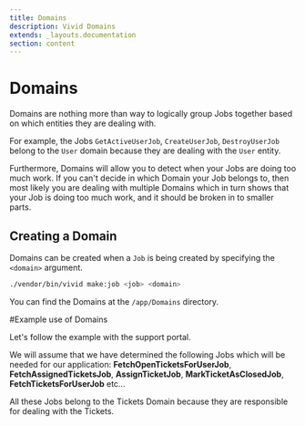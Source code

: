 ```yaml
---
title: Domains
description: Vivid Domains
extends: _layouts.documentation
section: content
---
```


# Domains

Domains are nothing more than way to logically group Jobs together based on which entities they are dealing with.

For example, the Jobs `GetActiveUserJob`, `CreateUserJob`, `DestroyUserJob` belong to the `User` domain because they are dealing with the `User` entity.

Furthermore, Domains will allow you to detect when your Jobs are doing too much work. If you can't decide in which Domain your Job belongs to,
then most likely you are dealing with multiple Domains which in turn shows that your Job is doing too much work, and it should be broken in to smaller parts.

## Creating a Domain

Domains can be created when a `Job` is being created by specifying the `<domain>` argument.

```sh
./vendor/bin/vivid make:job <job> <domain>
```

You can find the Domains at the `/app/Domains` directory.

#Example use of Domains

Let's follow the example with the support portal. 

We will assume that we have determined the following Jobs which will be needed for our application: 
**FetchOpenTicketsForUserJob**, **FetchAssignedTicketsJob**, **AssignTicketJob**, **MarkTicketAsClosedJob**, **FetchTicketsForUserJob** etc...

All these Jobs belong to the Tickets Domain because they are responsible for dealing with the Tickets.
